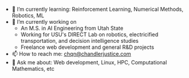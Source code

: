 

<!--
**chandlerj/chandlerj** is a ✨ _special_ ✨ repository because its `README.md` (this file) appears on your GitHub profile.

Here are some ideas to get you started:

- 🔭 I’m currently working on ...
- 🌱 I’m currently learning ...
- 👯 I’m looking to collaborate on ...
- 🤔 I’m looking for help with ...
- 💬 Ask me about ...
- 📫 How to reach me: ...
- 😄 Pronouns: ...
- ⚡ Fun fact: ...
-->
- 🌱 I’m currently learning: Reinforcement Learning, Numerical Methods, Robotics, ML
- 🔭 I’m currently working on
  - An M.S. in AI Engineering from Utah State
  - Working for USU's DIRECT Lab on robotics, electricified transportation, and decision intelligence studies
  - Freelance web development and general R&D projects
- 📫 How to reach me: chqn@chandlerjustice.com
- 💬 Ask me about: Web development, Linux, HPC, Computational Mathematics, etc
